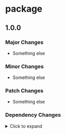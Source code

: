 # package

## 1.0.0

### Major Changes

- Something else

### Minor Changes

- Something else

### Patch Changes

- Something else

### Dependency Changes

<details>
<summary> Click to expand </summary>

- deps: foo 1
- deps: foo 2
- deps: foo 3


</details>